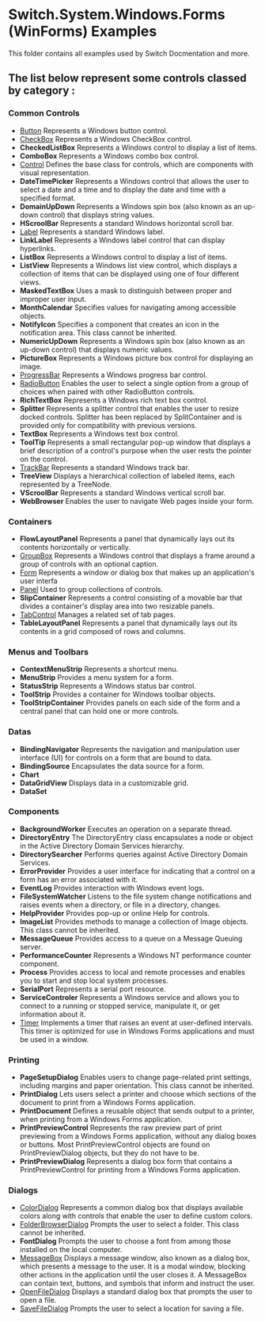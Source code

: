 # Switch.System.Windows.Forms (WinForms) Examples

This folder contains all examples used by Switch Docmentation and more.

## The list below represent some controls classed by category :

### Common Controls

* [Button](./Button) Represents a Windows button control.
* [CheckBox](./CheckBox) Represents a Windows CheckBox control.
* **CheckedListBox** Represents a Windows control to display a list of items.
* **ComboBox** Represents a Windows combo box control.
* [Control](./Control) Defines the base class for controls, which are components with visual representation.
* **DateTimePicker** Represents a Windows control that allows the user to select a date and a time and to display the date and time with a specified format.
* **DomainUpDown** Represents a Windows spin box (also known as an up-down control) that displays string values.
* **HScroolBar** Represents a standard Windows horizontal scroll bar.
* [Label](./Label) Represents a standard Windows label.
* **LinkLabel** Represents a Windows label control that can display hyperlinks.
* **ListBox** Represents a Windows control to display a list of items.
* **ListView** Represents a Windows list view control, which displays a collection of items that can be displayed using one of four different views.
* **MaskedTextBox** Uses a mask to distinguish between proper and improper user input.
* **MonthCalendar** Specifies values for navigating among accessible objects.
* **NotifyIcon** Specifies a component that creates an icon in the notification area. This class cannot be inherited.
* **NumericUpDown** Represents a Windows spin box (also known as an up-down control) that displays numeric values.
* **PictureBox** Represents a Windows picture box control for displaying an image.
* [ProgressBar](./ProgressBar) Represents a Windows progress bar control.
* [RadioButton](./RadioButton) Enables the user to select a single option from a group of choices when paired with other RadioButton controls.
* **RichTextBox** Represents a Windows rich text box control.
* **Splitter** Represents a splitter control that enables the user to resize docked controls. Splitter has been replaced by SplitContainer and is provided only for compatibility with previous versions.
* **TextBox** Represents a Windows text box control.
* **ToolTip** Represents a small rectangular pop-up window that displays a brief description of a control's purpose when the user rests the pointer on the control.
* [TrackBar](./TrackBar) Represents a standard Windows track bar.
* **TreeView** Displays a hierarchical collection of labeled items, each represented by a TreeNode.
* **VScroolBar** Represents a standard Windows vertical scroll bar.
* **WebBrowser** Enables the user to navigate Web pages inside your form.

### Containers

* **FlowLayoutPanel** Represents a panel that dynamically lays out its contents horizontally or vertically.
* [GroupBox](./GroupBox) Represents a Windows control that displays a frame around a group of controls with an optional caption.
* [Form](./Form) Represents a window or dialog box that makes up an application's user interfa
* [Panel](./Panel) Used to group collections of controls.
* **SlipContainer** Represents a control consisting of a movable bar that divides a container's display area into two resizable panels.
* [TabControl](./TabControl) Manages a related set of tab pages.
* **TableLayoutPanel** Represents a panel that dynamically lays out its contents in a grid composed of rows and columns.

### Menus and Toolbars

* **ContextMenuStrip** Represents a shortcut menu.
* **MenuStrip** Provides a menu system for a form.
* **StatusStrip** Represents a Windows status bar control.
* **ToolStrip** Provides a container for Windows toolbar objects.
* **ToolStripContainer** Provides panels on each side of the form and a central panel that can hold one or more controls.

### Datas

* **BindingNavigator** Represents the navigation and manipulation user interface (UI) for controls on a form that are bound to data.
* **BindingSource** Encapsulates the data source for a form.
* **Chart** 
* **DataGridView** Displays data in a customizable grid.
* **DataSet** 

### Components

* **BackgroundWorker** Executes an operation on a separate thread.
* **DirectoryEntry** The DirectoryEntry class encapsulates a node or object in the Active Directory Domain Services hierarchy.
* **DirectorySearcher** Performs queries against Active Directory Domain Services.
* **ErrorProvider** Provides a user interface for indicating that a control on a form has an error associated with it.
* **EventLog** Provides interaction with Windows event logs.
* **FileSystemWatcher** Listens to the file system change notifications and raises events when a directory, or file in a directory, changes.
* **HelpProvider** Provides pop-up or online Help for controls.
* **ImageList** Provides methods to manage a collection of Image objects. This class cannot be inherited.
* **MessageQueue** Provides access to a queue on a Message Queuing server.
* **PerformanceCounter** Represents a Windows NT performance counter component.
* **Process** Provides access to local and remote processes and enables you to start and stop local system processes.
* **SerialPort** Represents a serial port resource.
* **ServiceControler** Represents a Windows service and allows you to connect to a running or stopped service, manipulate it, or get information about it.
* [Timer](./Timer) Implements a timer that raises an event at user-defined intervals. This timer is optimized for use in Windows Forms applications and must be used in a window.

### Printing

* **PageSetupDialog** Enables users to change page-related print settings, including margins and paper orientation. This class cannot be inherited.
* **PrintDialog** Lets users select a printer and choose which sections of the document to print from a Windows Forms application.
* **PrintDocument** Defines a reusable object that sends output to a printer, when printing from a Windows Forms application.
* **PrintPreviewControl** Represents the raw preview part of print previewing from a Windows Forms application, without any dialog boxes or buttons. Most PrintPreviewControl objects are found on PrintPreviewDialog objects, but they do not have to be.
* **PrintPreviewDialog** Represents a dialog box form that contains a PrintPreviewControl for printing from a Windows Forms application.

### Dialogs

* [ColorDialog](./ColorDialog) Represents a common dialog box that displays available colors along with controls that enable the user to define custom colors.
* [FolderBrowserDialog](./FolderBrowserDialog) Prompts the user to select a folder. This class cannot be inherited.
* **FontDialog** Prompts the user to choose a font from among those installed on the local computer.
* [MessageBox](./MessageBox) Displays a message window, also known as a dialog box, which presents a message to the user. It is a modal window, blocking other actions in the application until the user closes it. A MessageBox can contain text, buttons, and symbols that inform and instruct the user.
* [OpenFileDialog](./OpenFileDialog) Displays a standard dialog box that prompts the user to open a file.
* [SaveFileDialog](./SaveFileDialog) Prompts the user to select a location for saving a file.
